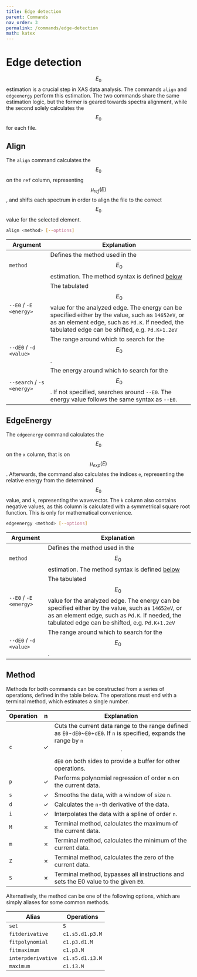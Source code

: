 ```yaml
---
title: Edge detection
parent: Commands
nav_order: 3
permalink: /commands/edge-detection
math: katex
---
```


# Edge detection

$$E_{0}$$ estimation is a crucial step in XAS data analysis. The commands `align` and `edgeenergy` perform this estimation. The two commands share the same estimation logic, but the former is geared towards spectra alignment, while the second solely calculates the $$E_{0}$$ for each file.

## Align

The `align` command calculates the $$E_{0}$$ on the `ref` column, representing $$\mu_{ref}(E)$$, and shifts each spectrum in order to align the file to the correct $$E_{0}$$ value for the selected element.

```sh
align <method> [--options]
```

|Argument|Explanation|
|--|--|
|<div class="nowrap">`method`</div>|Defines the method used in the $$E_{0}$$ estimation. The method syntax is defined [below](#method)|
|<div class="nowrap">`--E0` / `-E` `<energy>`</div>|The tabulated $$E_{0}$$ value for the analyzed edge. The energy can be specified either by the value, such as `14652eV`, or as an element edge, such as `Pd.K`. If needed, the tabulated edge can be shifted, e.g. `Pd.K+1.2eV`|
|<div class="nowrap">`--dE0` / `-d` `<value>`</div>|The range around which to search for the $$E_{0}$$.|
|<div class="nowrap">`--search` / `-s` `<energy>`</div>|The energy around which to search for the $$E_{0}$$. If not specified, searches around `--E0`. The energy value follows the same syntax as `--E0`.|

## EdgeEnergy

The `edgeenergy` command calculates the $$E_{0}$$ on the `x` column, that is on $$\mu_{exp}(E)$$. Afterwards, the command also calculates the indices `e`, representing the relative energy from the determined $$E_{0}$$ value, and `k`, representing the wavevector. The `k` column also contains negative values, as this column is calculated with a symmetrical square root function. This is only for mathematical convenience.

```sh
edgeenergy <method> [--options]
```

|Argument|Explanation|
|--|--|
|<div class="nowrap">`method`</div>|Defines the method used in the $$E_{0}$$ estimation. The method syntax is defined [below](#method)|
|<div class="nowrap">`--E0` / `-E` `<energy>`</div>|The tabulated $$E_{0}$$ value for the analyzed edge. The energy can be specified either by the value, such as `14652eV`, or as an element edge, such as `Pd.K`. If needed, the tabulated edge can be shifted, e.g. `Pd.K+1.2eV`|
|<div class="nowrap">`--dE0` / `-d` `<value>`</div>|The range around which to search for the $$E_{0}$$.|

## Method

Methods for both commands can be constructed from a series of operations, defined in the table below. The operations must end with a terminal method, which estimates a single number.

|Operation|n|Explanation|
|--|:--:|--|
|`c`|<span class="text-green-000">&#10003;</span>|Cuts the current data range to the range defined as `E0`-`dE0`~`E0`+`dE0`. If `n` is specified, expands the range by `n`$$\cdot$$`dE0` on both sides to provide a buffer for other operations.|
|`p`|<span class="text-green-000">&#10003;</span>|Performs polynomial regression of order `n` on the current data.|
|`s`|<span class="text-green-000">&#10003;</span>|Smooths the data, with a window of size `n`.|
|`d`|<span class="text-green-000">&#10003;</span>|Calculates the `n`-th derivative of the data.|
|`i`|<span class="text-green-000">&#10003;</span>|Interpolates the data with a spline of order `n`.|
|`M`|<span class="text-red-200">&#10007;</span>|Terminal method, calculates the maximum of the current data.|
|`m`|<span class="text-red-200">&#10007;</span>|Terminal method, calculates the minimum of the current data.|
|`Z`|<span class="text-red-200">&#10007;</span>|Terminal method, calculates the zero of the current data.|
|`S`|<span class="text-red-200">&#10007;</span>|Terminal method, bypasses all instructions and sets the E0 value to the given `E0`.|

Alternatively, the method can be one of the following options, which are simply aliases for some common methods.

|Alias|Operations|
|--|--|
|`set`|`S`|
|`fitderivative`|`c1.s5.d1.p3.M`|
|`fitpolynomial`|`c1.p3.d1.M`|
|`fitmaximum`|`c1.p3.M`|
|`interpderivative`|`c1.s5.d1.i3.M`|
|`maximum`|`c1.i3.M`|
